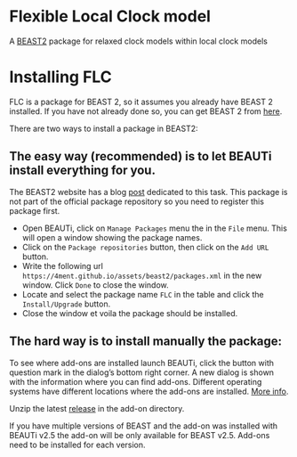 # Flexible Local Clock model

A [BEAST2](http://beast2.org) package for relaxed clock models within local clock models

# Installing FLC

FLC is a package for BEAST 2, so it assumes you already have BEAST 2 installed. If you have not already done so, you can get BEAST 2 from [here](http://www.beast2.org).

There are two ways to install a package in BEAST2:

## The easy way (recommended) is to let BEAUTi install everything for you.

The BEAST2 website has a blog [post](https://www.beast2.org/managing-packages/) dedicated to this task. This package is not part of the official package repository so you need to register this package first.

- Open BEAUTi, click on `Manage Packages` menu the in the `File` menu. This will open a window showing the package names.
- Click on the `Package repositories` button, then click on the `Add URL` button.
- Write the following url `https://4ment.github.io/assets/beast2/packages.xml` in the new window. Click `Done` to close the window.
- Locate and select the package name `FLC` in the table and click the `Install/Upgrade` button.
- Close the window et voila the package should be installed.

## The hard way is to install manually the package: 
To see where add-ons are installed launch BEAUTi, click the button with question mark in the dialog’s bottom right corner. A new dialog is shown with the information where you can find add-ons. Different operating systems have different locations where the add-ons are installed. [More info](https://www.beast2.org/managing-packages/).

Unzip the latest [release](https://github.com/4ment/flc/releases) in the add-on directory.

If you have multiple versions of BEAST and the add-on was installed with BEAUTi v2.5 the add-on will be only available for BEAST v2.5. Add-ons need to be installed for each version.